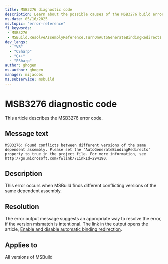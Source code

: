 ```yaml
---
title: MSB3276 diagnostic code
description: Learn about the possible causes of the MSB3276 build error and get troubleshooting tips.
ms.date: 05/16/2025
ms.topic: "error-reference"
f1_keywords:
 - MSB3276
 - MSBuild.ResolveAssemblyReference.TurnOnAutoGenerateBindingRedirects
dev_langs:
  - "VB"
  - "CSharp"
  - "C++"
  - "FSharp"
author: ghogen
ms.author: ghogen
manager: mijacobs
ms.subservice: msbuild
---
```

# MSB3276 diagnostic code

<!-- :::ErrorDefinitionDescription::: -->
<!-- :::editable-content name="introDescription"::: -->
This article describes the MSB3276 error code.
<!-- :::editable-content-end::: -->

## Message text

<!-- :::editable-content name="messageText"::: -->
`MSB3276: Found conflicts between different versions of the same dependent assembly. Please set the 'AutoGenerateBindingRedirects' property to true in the project file. For more information, see http://go.microsoft.com/fwlink/?LinkId=294190.`
<!-- :::editable-content-end::: -->
<!-- MSB3276: Found conflicts between different versions of the same dependent assembly. Please set the "AutoGenerateBindingRedirects" property to true in the project file. For more information, see http://go.microsoft.com/fwlink/?LinkId=294190. -->

<!-- :::editable-content name="postOutputDescription"::: -->
## Description

This error occurs when MSBuild finds different conflicting versions of the same dependent assembly.

## Resolution

The error output message suggests an appropriate way to resolve the error, if the version mismatch is intentional. The link in the output opens the article, [Enable and disable automatic binding redirection](/dotnet/framework/configure-apps/how-to-enable-and-disable-automatic-binding-redirection).
<!-- :::editable-content-end::: -->
<!-- :::ErrorDefinitionDescription-end::: -->

## Applies to

All versions of MSBuild